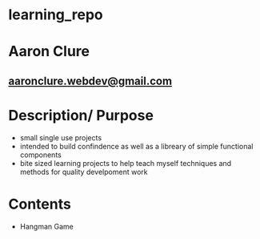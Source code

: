 # learning_repo
# Aaron Clure
## aaronclure.webdev@gmail.com

# Description/ Purpose
- small single use projects
- intended to build confindence as well as a libreary of simple functional components
- bite sized learning projects to help teach myself techniques and methods for quality develpoment work

# Contents
- Hangman Game 
